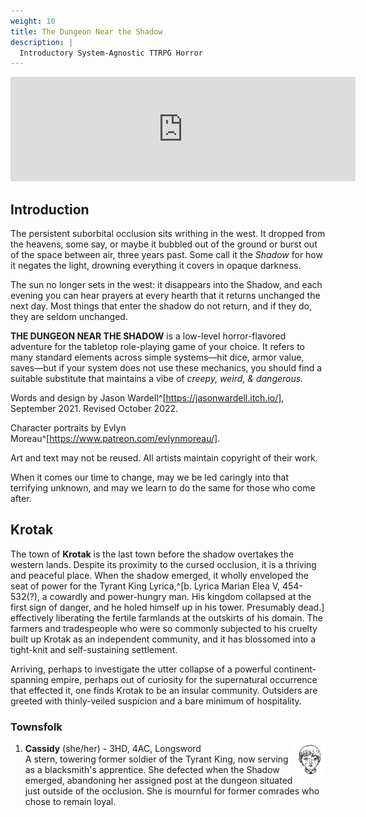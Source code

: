 ```yaml
---
weight: 10
title: The Dungeon Near the Shadow
description: |
  Introductory System-Agnostic TTRPG Horror
---
```

<iframe frameborder="0" src="https://itch.io/embed/1193059?linkback=true" width="552" height="167"><a href="https://jasonwardell.itch.io/the-dungeon-near-the-shadow">The Dungeon Near the Shadow by jason wardell</a></iframe>

## Introduction
The persistent suborbital occlusion sits writhing in the west. It dropped from the heavens, some say, or maybe it bubbled out of the ground or burst out of the space between air, three years past. Some call it the *Shadow* for how it negates the light, drowning everything it covers in opaque darkness. 

The sun no longer sets in the west: it disappears into the Shadow, and each evening you can hear prayers at every hearth that it returns unchanged the next day. Most things that enter the shadow do not return, and if they do, they are seldom unchanged.

**THE DUNGEON NEAR THE SHADOW** is a low-level horror-flavored adventure for the tabletop role-playing game of your choice. It refers to many standard elements across simple systems—hit dice, armor value, saves—but if your system does not use these mechanics, you should find a suitable substitute that maintains a vibe of _creepy, weird, & dangerous._

Words and design by Jason Wardell^[https://jasonwardell.itch.io/], September 2021. Revised October 2022.

Character portraits by Evlyn Moreau^[https://www.patreon.com/evlynmoreau/].

Art and text may not be reused. All artists maintain copyright of their work.

When it comes our time to change, may we be led caringly into that terrifying unknown, and may we learn to do the same for those who come after.

## Krotak
The town of **Krotak** is the last town before the shadow overtakes the western lands. Despite its proximity to the cursed occlusion, it is a thriving and peaceful place. When the shadow emerged, it wholly enveloped the seat of power for the Tyrant King Lyrica,^[b. Lyrica Marian Elea V, 454-532(?), a cowardly and power-hungry man. His kingdom collapsed at the first sign of danger, and he holed himself up in his tower. Presumably dead.] effectively liberating the fertile farmlands at the outskirts of his domain. The farmers and tradespeople who were so commonly subjected to his cruelty built up Krotak as an independent community, and it has blossomed into a tight-knit and self-sustaining settlement.

Arriving, perhaps to investigate the utter collapse of a powerful continent-spanning empire, perhaps out of curiosity for the supernatural occurrence that effected it, one finds Krotak to be an insular community. Outsiders are greeted with thinly-veiled suspicion and a bare minimum of hospitality.

### Townsfolk
1. **Cassidy** (she/her) - 3HD, 4AC, Longsword  <img align="right" width=50 src="cassidy.png">  
A stern, towering former soldier of the Tyrant King, now serving as a blacksmith's apprentice. She defected when the Shadow emerged, abandoning her assigned post at the dungeon situated just outside of the occlusion. She is mournful for former comrades who chose to remain loyal. 
